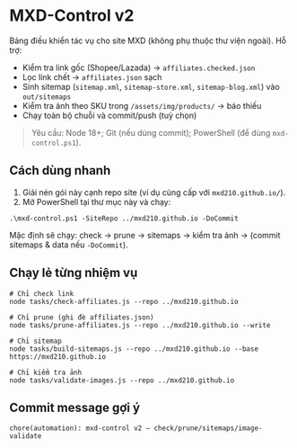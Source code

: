# MXD-Control v2

Bảng điều khiển tác vụ cho site MXD (không phụ thuộc thư viện ngoài). Hỗ trợ:
- Kiểm tra link gốc (Shopee/Lazada) → `affiliates.checked.json`
- Lọc link chết → `affiliates.json` sạch
- Sinh sitemap (`sitemap.xml`, `sitemap-store.xml`, `sitemap-blog.xml`) vào `out/sitemaps`
- Kiểm tra ảnh theo SKU trong `/assets/img/products/` → báo thiếu
- Chạy toàn bộ chuỗi và commit/push (tuỳ chọn)

> Yêu cầu: Node 18+; Git (nếu dùng commit); PowerShell (để dùng `mxd-control.ps1`).

## Cách dùng nhanh
1) Giải nén gói này cạnh repo site (ví dụ cùng cấp với `mxd210.github.io/`).
2) Mở PowerShell tại thư mục này và chạy:
```
.\mxd-control.ps1 -SiteRepo ../mxd210.github.io -DoCommit
```
Mặc định sẽ chạy: check → prune → sitemaps → kiểm tra ảnh → (commit sitemaps & data nếu `-DoCommit`).

## Chạy lẻ từng nhiệm vụ
```
# Chỉ check link
node tasks/check-affiliates.js --repo ../mxd210.github.io

# Chỉ prune (ghi đè affiliates.json)
node tasks/prune-affiliates.js --repo ../mxd210.github.io --write

# Chỉ sitemap
node tasks/build-sitemaps.js --repo ../mxd210.github.io --base https://mxd210.github.io

# Chỉ kiểm tra ảnh
node tasks/validate-images.js --repo ../mxd210.github.io
```

## Commit message gợi ý
```
chore(automation): mxd-control v2 — check/prune/sitemaps/image-validate
```
